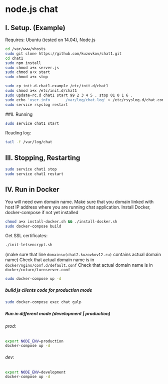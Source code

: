 # node.js chat


## I. Setup. (Example)
Requires: Ubuntu (tested on 14.04), Node.js

```bash
cd /var/www/vhosts
sudo git clone https://github.com/kuzovkov/chat1.git
cd chat1
sudo npm install
sudo chmod a+x server.js
sudo chmod a+x start
sudo chmod a+x stop

sudo cp init.d.chat1.example /etc/init.d/chat1
sudo chmod a+x /etc/init.d/chat1
sudo update-rc.d chat1 start 99 2 3 4 5 . stop 01 0 1 6 .
sudo echo 'user.info       /var/log/chat.log' > /etc/rsyslog.d/chat.conf
sudo service rsyslog restart
```

##II. Running
```bash
sudo service chat1 start
```
Reading log: 

```bash
tail -f /var/log/chat
```

## III. Stopping, Restarting

```bash
sudo service chat1 stop
sudo service chat1 restart
```

## IV. Run in Docker

You will need own domain name. Make sure that you domain linked with host IP address where you are running chat application.
Install Docker, docker-compose if not yet installed 
```bash
chmod a+x install-docker.sh && ./install-docker.sh
sudo docker-compose build
```

Get SSL certificates: 
```bash
./init-letsencrypt.sh 
```
(make sure that line `domains=(chat2.kuzovkov12.ru)` contains actual domain name)
Check that actual domain name is in `docker/nginx/conf.d/default.conf`
Check that actual domain name is in `docker/coturn/turnserver.conf`
```bash
sudo docker-compose up -d
```
##### build js clients code for production mode

```bash
sudo docker-compose exec chat gulp 
```

##### Run in different mode (development | production)

###### prod:
```bash
export NODE_ENV=production
docker-compose up -d
```

###### dev:
```bash
export NODE_ENV=development
docker-compose up -d
```
